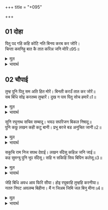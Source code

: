 +++
title = "+095"

+++


## 01 दोहा
पितु पद गहि कहि कोटि नति बिनय करब कर जोरि।  
चिन्ता कवनिहु बात कै तात करिअ जनि मोरि॥95॥  

<details><summary>मूल</summary>

पितु पद गहि कहि कोटि नति बिनय करब कर जोरि।  
चिन्ता कवनिहु बात कै तात करिअ जनि मोरि॥95॥  
</details>

<details><summary>भावार्थ</summary>

आप जाकर पिताजी के चरण पकडकर करोडों नमस्कार के साथ ही हाथ जोडकर बिनती करिएगा कि हे तात! आप मेरी किसी बात की चिन्ता न करें॥95॥  
</details>





## 02 चौपाई
तुम्ह पुनि पितु सम अति हित मोरें। बिनती करउँ तात कर जोरें॥  
सब बिधि सोइ करतब्य तुम्हारें। दुख न पाव पितु सोच हमारें॥1॥  

<details><summary>मूल</summary>

तुम्ह पुनि पितु सम अति हित मोरें। बिनती करउँ तात कर जोरें॥  
सब बिधि सोइ करतब्य तुम्हारें। दुख न पाव पितु सोच हमारें॥1॥  
</details>

<details><summary>भावार्थ</summary>

आप भी पिता के समान ही मेरे बडे हितैषी हैं। हे तात! मैं हाथ जोडकर आप से विनती करता हूँ कि आपका भी सब प्रकार से वही कर्तव्य है, जिसमें पिताजी हम लोगों के सोच में दुःख न पावें॥1॥  
</details>

सुनि रघुनाथ सचिव सम्बादू। भयउ सपरिजन बिकल निषादू॥  
पुनि कछु लखन कही कटु बानी। प्रभु बरजे बड अनुचित जानी॥2॥  

<details><summary>मूल</summary>

सुनि रघुनाथ सचिव सम्बादू। भयउ सपरिजन बिकल निषादू॥  
पुनि कछु लखन कही कटु बानी। प्रभु बरजे बड अनुचित जानी॥2॥  
</details>

<details><summary>भावार्थ</summary>

श्री रघुनाथजी और सुमन्त्र का यह संवाद सुनकर निषादराज कुटुम्बियों सहित व्याकुल हो गया। फिर लक्ष्मणजी ने कुछ कडवी बात कही। प्रभु श्री रामचन्द्रजी ने उसे बहुत ही अनुचित जानकर उनको मना किया॥2॥  
</details>

सकुचि राम निज सपथ देवाई। लखन सँदेसु कहिअ जनि जाई॥  
कह सुमन्त्रु पुनि भूप सँदेसू। सहि न सकिहि सिय बिपिन कलेसू॥3॥  

<details><summary>मूल</summary>

सकुचि राम निज सपथ देवाई। लखन सँदेसु कहिअ जनि जाई॥  
कह सुमन्त्रु पुनि भूप सँदेसू। सहि न सकिहि सिय बिपिन कलेसू॥3॥  
</details>

<details><summary>भावार्थ</summary>

श्री रामचन्द्रजी ने सकुचाकर, अपनी सौगन्ध दिलाकर सुमन्त्रजी से कहा कि आप जाकर लक्ष्मण का यह सन्देश न कहिएगा। सुमन्त्र ने फिर राजा का सन्देश कहा कि सीता वन के क्लेश न सह सकेङ्गी॥3॥  
</details>

जेहि बिधि अवध आव फिरि सीया। होइ रघुबरहि तुम्हहि करनीया॥  
नतरु निपट अवलम्ब बिहीना। मैं न जिअब जिमि जल बिनु मीना॥4॥  

<details><summary>मूल</summary>

जेहि बिधि अवध आव फिरि सीया। होइ रघुबरहि तुम्हहि करनीया॥  
नतरु निपट अवलम्ब बिहीना। मैं न जिअब जिमि जल बिनु मीना॥4॥  
</details>

<details><summary>भावार्थ</summary>

अतएव जिस तरह सीता अयोध्या को लौट आवें, तुमको और श्री रामचन्द्र को वही उपाय करना चाहिए। नहीं तो मैं बिल्कुल ही बिना सहारे का होकर वैसे ही नहीं जीऊँगा जैसे बिना जल के मछली नहीं जीती॥4॥  
</details>

